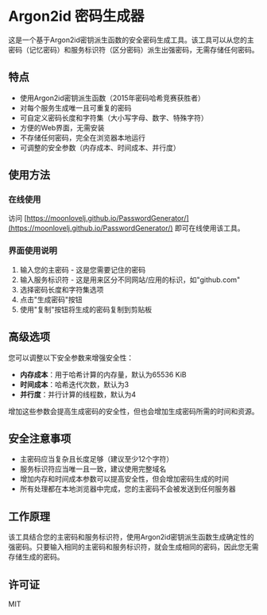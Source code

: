 # Argon2id 密码生成器

这是一个基于Argon2id密钥派生函数的安全密码生成工具。该工具可以从您的主密码（记忆密码）和服务标识符（区分密码）派生出强密码，无需存储任何密码。

## 特点

- 使用Argon2id密钥派生函数（2015年密码哈希竞赛获胜者）
- 对每个服务生成唯一且可重复的密码
- 可自定义密码长度和字符集（大小写字母、数字、特殊字符）
- 方便的Web界面，无需安装
- 不存储任何密码，完全在浏览器本地运行
- 可调整的安全参数（内存成本、时间成本、并行度）

## 使用方法

### 在线使用

访问 [https://moonlovelj.github.io/PasswordGenerator/](https://moonlovelj.github.io/PasswordGenerator/) 即可在线使用该工具。

### 界面使用说明

1. 输入您的主密码 - 这是您需要记住的密码
2. 输入服务标识符 - 这是用来区分不同网站/应用的标识，如"github.com"
3. 选择密码长度和字符集选项
4. 点击"生成密码"按钮
5. 使用"复制"按钮将生成的密码复制到剪贴板

## 高级选项

您可以调整以下安全参数来增强安全性：

- **内存成本**：用于哈希计算的内存量，默认为65536 KiB
- **时间成本**：哈希迭代次数，默认为3
- **并行度**：并行计算的线程数，默认为4

增加这些参数会提高生成密码的安全性，但也会增加生成密码所需的时间和资源。

## 安全注意事项

- 主密码应当复杂且长度足够（建议至少12个字符）
- 服务标识符应当唯一且一致，建议使用完整域名
- 增加内存和时间成本参数可以提高安全性，但会增加密码生成的时间
- 所有处理都在本地浏览器中完成，您的主密码不会被发送到任何服务器

## 工作原理

该工具结合您的主密码和服务标识符，使用Argon2id密钥派生函数生成确定性的强密码。只要输入相同的主密码和服务标识符，就会生成相同的密码，因此您无需存储生成的密码。

## 许可证

MIT 